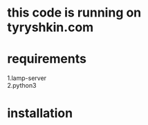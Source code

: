 
# this code is running on tyryshkin.com

# requirements  
1.lamp-server  
2.python3  

# installation

